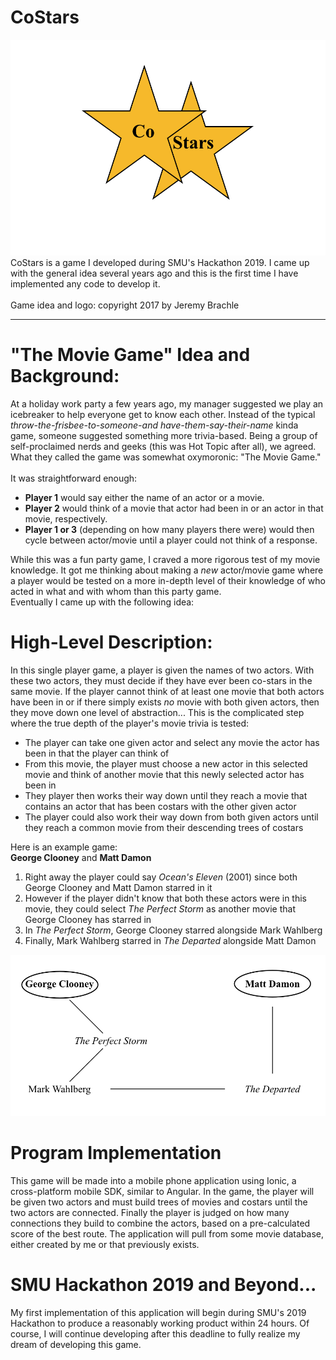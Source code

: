 # CoStars
<img src="Design/Co-Stars.png">
CoStars is a game I developed during SMU's Hackathon 2019. I came up with the general idea several years ago and this is the first time I have implemented any code to develop it. <br><br> Game idea and logo: copyright 2017 by Jeremy Brachle

<hr>

# "The Movie Game" Idea and Background:
At a holiday work party a few years ago, my manager suggested we play an icebreaker to help everyone get to know each other. Instead of the typical _throw-the-frisbee-to-someone-and have-them-say-their-name_ kinda game, someone suggested something more trivia-based. Being a group of self-proclaimed nerds and geeks (this was Hot Topic after all), we agreed. What they called the game was somewhat oxymoronic: "The Movie Game." <br><br>It was straightforward enough:

* __Player 1__ would say either the name of an actor or a movie.
* __Player 2__ would think of a movie that actor had been in or an actor in that movie, respectively.
* __Player 1 or 3__ (depending on how many players there were) would then cycle between actor/movie until a player could not think of a response.

While this was a fun party game, I craved a more rigorous test of my movie knowledge. It got me thinking about making a _new_ actor/movie game where a player would be tested on a more in-depth level of their knowledge of who acted in what and with whom than this party game. <br>Eventually I came up with the following idea:

# High-Level Description:
In this single player game, a player is given the names of two actors. With these two actors, they must decide if they have ever been co-stars in the same movie. If the player cannot think of at least one movie that both actors have been in or if there simply exists _no_ movie with both given actors, then they move down one level of abstraction... This is the complicated step where the true depth of the player's movie trivia is tested: <br>
* The player can take one given actor and select any movie the actor has been in that the player can think of
* From this movie, the player must choose a new actor in this selected movie and think of another movie that this newly selected actor has been in
* They player then works their way down until they reach a movie that contains an actor that has been costars with the other given actor
* The player could also work their way down from both given actors until they reach a common movie from their descending trees of costars

Here is an example game:<br>
__George Clooney__ and __Matt Damon__
1. Right away the player could say _Ocean's Eleven_ (2001) since both George Clooney and Matt Damon starred in it
2. However if the player didn't know that both these actors were in this movie, they could select _The Perfect Storm_ as another movie that George Clooney has starred in
3. In _The Perfect Storm_, George Clooney starred alongside Mark Wahlberg
4. Finally, Mark Wahlberg starred in _The Departed_ alongside Matt Damon

<img src="Design/costarsgame.png">

# Program Implementation
This game will be made into a mobile phone application using Ionic, a cross-platform mobile SDK, similar to Angular. In the game, the player will be given two actors and must build trees of movies and costars until the two actors are connected. Finally the player is judged on how many connections they build to combine the actors, based on a pre-calculated score of the best route. The application will pull from some movie database, either created by me or that previously exists.

# SMU Hackathon 2019 and Beyond...
My first implementation of this application will begin during SMU's 2019 Hackathon to produce a reasonably working product within 24 hours. Of course, I will continue developing after this deadline to fully realize my dream of developing this game. 

